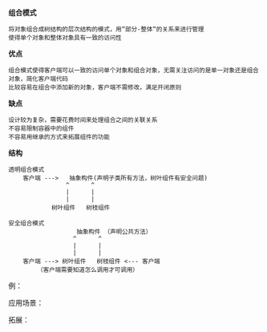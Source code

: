 **组合模式**
       
    将对象组合成树结构的层次结构的模式，用“部分-整体“的关系来进行管理
    使得单个对象和整体对象具有一致的访问性
    
**优点**
    
    组合模式使得客户端可以一致的访问单个对象和组合对象，无需关注访问的是单一对象还是组合对象，简化客户端代码
    比较容易在组合中添加新的对象，客户端不需修改，满足开闭原则   
    
**缺点**

    设计较为复杂，需要花费时间来处理组合之间的关联关系
    不容易限制容器中的组件
    不容易用继承的方式来拓展组件的功能


**结构**

    透明组合模式
        客户端 --->   抽象构件(声明子类所有方法，树叶组件有安全问题)
                    ^      ^
                    |      |
                    |      |
                树叶组件   树枝组件
    
    安全组合模式
                       抽象构件 （声明公共方法）
                      ^      ^
                      |      |
                      |      |
        客户端 ---> 树叶组件   树枝组件 <--- 客户端
            （客户端需要知道怎么调用才可调用）
       
    
            
例： 


应用场景：
     
 
拓展：
      
     
     
